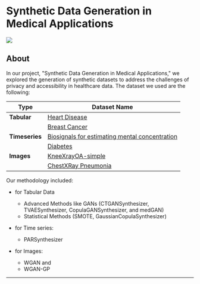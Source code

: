 # Synthetic Data Generation in Medical Applications

![](https://github.com/helenmand/project-in-advanced-topics-in-ML-DWS-SS24/blob/main/assets/wgangpgif2.gif)

## About
In our project, "Synthetic Data Generation in Medical Applications," we explored the generation of synthetic datasets to address the challenges of privacy and accessibility in healthcare data. 
The dataset we used are the following:

| Type       | Dataset Name                                            
|------------|---------------------------------------------------------
| **Tabular**| [Heart Disease](https://archive.ics.uci.edu/dataset/45/heart+disease)|
|            | [Breast Cancer](https://archive.ics.uci.edu/dataset/17/breast+cancer+wisconsin+diagnostic)|
| **Timeseries** | [Biosignals for estimating mental concentration](https://ieee-dataport.org/open-access/baseline-dataset-biosignals-estimating-mental-concentration)      |
|            | [Diabetes](https://archive.ics.uci.edu/dataset/34/diabetes)          |
| **Images** |[KneeXrayOA-simple](https://www.kaggle.com/datasets/tommyngx/kneexrayoa-simple?resource=download) |
|            |[ChestXRay Pneumonia](https://www.kaggle.com/datasets/paultimothymooney/chest-xray-pneumonia)        |

Our methodology included:
- for Tabular Data
  - Advanced Methods like GANs (CTGANSynthesizer, TVAESynthesizer, CopulaGANSynthesizer, and medGAN)
  - Statistical Methods (SMOTE, GaussianCopulaSynthesizer) 

- for Time series:
  - PARSynthesizer 

- for Images:
  - WGAN and
  - WGAN-GP
---


